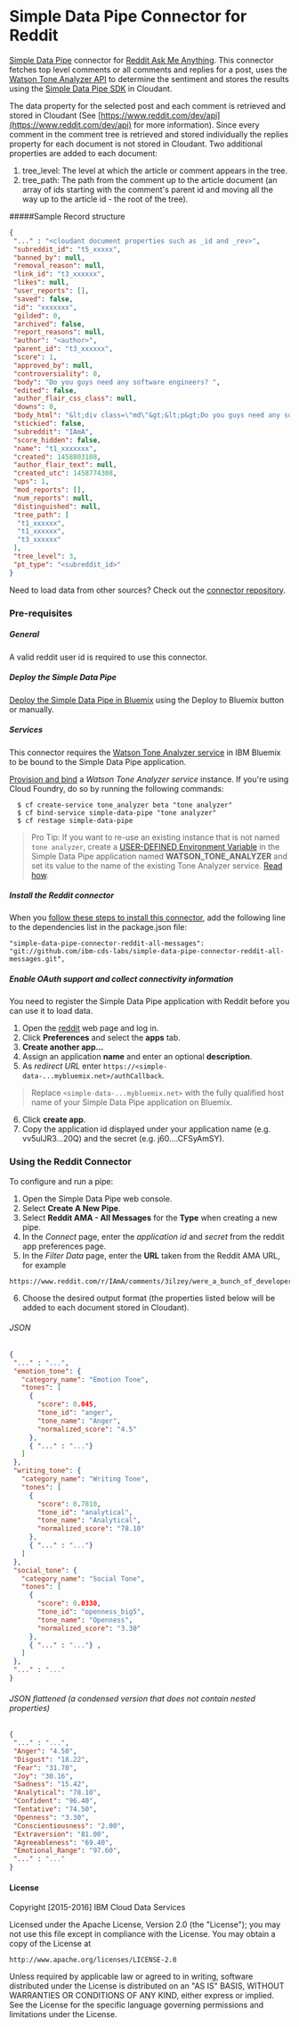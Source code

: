 # Simple Data Pipe Connector for Reddit

[Simple Data Pipe](https://developer.ibm.com/clouddataservices/simple-data-pipe/) connector for [Reddit Ask Me Anything](https://www.reddit.com/r/ama). This connector fetches top level comments or all comments and replies for a post, uses the [Watson Tone Analyzer API](http://www.ibm.com/smarterplanet/us/en/ibmwatson/developercloud/tone-analyzer/api/v3/) to determine the sentiment and stores the results using the [Simple Data Pipe SDK](https://github.com/ibm-cds-labs/simple-data-pipe-sdk) in Cloudant. 

The data property for the selected post and each comment is retrieved and stored in Cloudant (See [https://www.reddit.com/dev/api](https://www.reddit.com/dev/api) for more information).
Since every comment in the comment tree is retrieved and stored individually the replies property for each document is not stored in Cloudant.
Two additional properties are added to each document:
 
1. tree_level: The level at which the article or comment appears in the tree.
2. tree_path: The path from the comment up to the article document (an array of ids starting with the comment's parent id and moving all the way up to the article id - the root of the tree).

#####Sample Record structure
```json
{
 "..." : "<cloudant document properties such as _id and _rev>",
 "subreddit_id": "t5_xxxxx",
 "banned_by": null,
 "removal_reason": null,
 "link_id": "t3_xxxxxx",
 "likes": null,
 "user_reports": [],
 "saved": false,
 "id": "xxxxxxx",
 "gilded": 0,
 "archived": false,
 "report_reasons": null,
 "author": "<author>",
 "parent_id": "t3_xxxxxx",
 "score": 1,
 "approved_by": null,
 "controversiality": 0,
 "body": "Do you guys need any software engineers? ",
 "edited": false,
 "author_flair_css_class": null,
 "downs": 0,
 "body_html": "&lt;div class=\"md\"&gt;&lt;p&gt;Do you guys need any software engineers? &lt;/p&gt;\n&lt;/div&gt;",
 "stickied": false,
 "subreddit": "IAmA",
 "score_hidden": false,
 "name": "t1_xxxxxxx",
 "created": 1458803108,
 "author_flair_text": null,
 "created_utc": 1458774308,
 "ups": 1,
 "mod_reports": [],
 "num_reports": null,
 "distinguished": null,
 "tree_path": [
  "t1_xxxxxx",
  "t1_xxxxxx",
  "t3_xxxxxx"
 ],
 "tree_level": 3,
 "pt_type": "<subreddit_id>"		 		 
}
```

Need to load data from other sources? Check out the [connector repository](https://developer.ibm.com/clouddataservices/simple-data-pipe-connectors/).

### Pre-requisites

##### General 
 A valid reddit user id is required to use this connector.

##### Deploy the Simple Data Pipe

  [Deploy the Simple Data Pipe in Bluemix](https://github.com/ibm-cds-labs/simple-data-pipe) using the Deploy to Bluemix button or manually.

##### Services

This connector requires the [Watson Tone Analyzer service](https://console.ng.bluemix.net/catalog/services/tone-analyzer) in IBM Bluemix to be bound to the Simple Data Pipe application. 

[Provision and bind](https://github.com/ibm-cds-labs/simple-data-pipe/wiki/Provision-and-bind-a-service-instance-in-Bluemix) a _Watson Tone Analyzer service_ instance. If you're using Cloud Foundry, do so by running the following commands:

````
  $ cf create-service tone_analyzer beta "tone analyzer"
  $ cf bind-service simple-data-pipe "tone analyzer"
  $ cf restage simple-data-pipe
````

> Pro Tip: If you want to re-use an existing instance that is not named `tone analyzer`, create a [USER-DEFINED Environment Variable](https://www.ng.bluemix.net/docs/manageapps/depapps.html#ud_env) in the Simple Data Pipe application named __WATSON_TONE_ANALYZER__ and set its value to the name of the existing Tone Analyzer service. [Read how](https://github.com/ibm-cds-labs/simple-data-pipe/wiki/Create-a-user-defined-environment-variable-in-Bluemix).


##### Install the Reddit connector

  When you [follow these steps to install this connector](https://github.com/ibm-cds-labs/simple-data-pipe/wiki/Installing-a-Simple-Data-Pipe-Connector), add the following line to the dependencies list in the package.json file: 
  
  ````
  "simple-data-pipe-connector-reddit-all-messages": "git://github.com/ibm-cds-labs/simple-data-pipe-connector-reddit-all-messages.git",
  ````

##### Enable OAuth support and collect connectivity information

 You need to register the Simple Data Pipe application with Reddit before you can use it to load data.
 1. Open the [reddit](http://www.reddit.com) web page and log in.
 2. Click **Preferences** and select the **apps** tab.
 3. **Create another app...**
 4. Assign an application **name** and enter an optional **description**.
 5. As _redirect URL_ enter `https://<simple-data-...mybluemix.net>/authCallback`.
   > Replace `<simple-data-...mybluemix.net>` with the fully qualified host name of your Simple Data Pipe application on Bluemix.
 6. Click **create app**.
 7. Copy the application id displayed under your application name (e.g. vv5ulJR3...20Q) and the secret (e.g. j60....CFSyAmSY).


### Using the Reddit Connector 
To configure and run a pipe:

1. Open the Simple Data Pipe web console.
2. Select __Create A New Pipe__.
3. Select __Reddit AMA - All Messages__ for the __Type__ when creating a new pipe. 
4. In the _Connect_ page, enter the _application id_ and _secret_ from the reddit app preferences page.
5. In the _Filter Data_ page, enter the __URL__ taken from the Reddit AMA URL, for example

  ```  
  https://www.reddit.com/r/IAmA/comments/3ilzey/were_a_bunch_of_developers_from_ibm_ask_us/
  ```  
6. Choose the desired output format (the properties listed below will be added to each document stored in Cloudant). 

 ###### JSON 

 ```JSON
{
  "..." : "...",
  "emotion_tone": {
    "category_name": "Emotion Tone",
    "tones": [
      {
        "score": 0.045,
        "tone_id": "anger",
        "tone_name": "Anger",
        "normalized_score": "4.5"
      },
      { "..." : "..."} 
    ]
  },
  "writing_tone": {
    "category_name": "Writing Tone",
    "tones": [
      {
        "score": 0.7810,
        "tone_id": "analytical",
        "tone_name": "Analytical",
        "normalized_score": "78.10"
      },
      { "..." : "..."} 
    ]
  },
  "social_tone": {
    "category_name": "Social Tone",
    "tones": [
      {
        "score": 0.0330,
        "tone_id": "openness_big5",
        "tone_name": "Openness",
        "normalized_score": "3.30"
      },
      { "..." : "..."} ,
    ]
  },
  "..." : "..."
}
```

 ###### JSON flattened (a condensed version that does not contain nested properties)

 ```JSON
{
  "..." : "...",
  "Anger": "4.50",
  "Disgust": "18.22",
  "Fear": "31.70",
  "Joy": "30.16",
  "Sadness": "15.42",
  "Analytical": "78.10",
  "Confident": "96.40",
  "Tentative": "74.50",
  "Openness": "3.30",
  "Conscientiousness": "2.00",
  "Extraversion": "81.00",
  "Agreeableness": "69.40",
  "Emotional_Range": "97.60",
  "..." : "..."
}
```



#### License 

Copyright [2015-2016] IBM Cloud Data Services

Licensed under the Apache License, Version 2.0 (the "License");
you may not use this file except in compliance with the License.
You may obtain a copy of the License at

    http://www.apache.org/licenses/LICENSE-2.0

Unless required by applicable law or agreed to in writing, software
distributed under the License is distributed on an "AS IS" BASIS,
WITHOUT WARRANTIES OR CONDITIONS OF ANY KIND, either express or implied.
See the License for the specific language governing permissions and
limitations under the License.
